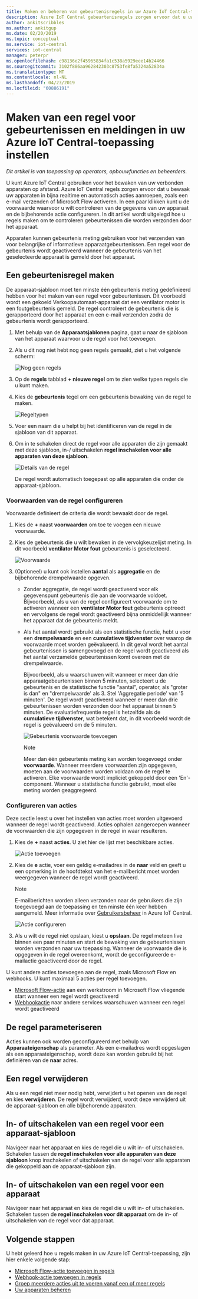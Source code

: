 ```yaml
---
title: Maken en beheren van gebeurtenisregels in uw Azure IoT Central-toepassing | Microsoft Docs
description: Azure IoT Central gebeurtenisregels zorgen ervoor dat u uw apparaten in bijna realtime controleren en automatisch aanroepen van acties, zoals een e-mailbericht verzenden wanneer de regel wordt geactiveerd.
author: ankitscribbles
ms.author: ankitgup
ms.date: 02/20/2019
ms.topic: conceptual
ms.service: iot-central
services: iot-central
manager: peterpr
ms.openlocfilehash: c98136e2f45965834fa1c538a5929eee14b24466
ms.sourcegitcommit: 3102f886aa962842303c8753fe8fa5324a52834a
ms.translationtype: MT
ms.contentlocale: nl-NL
ms.lasthandoff: 04/23/2019
ms.locfileid: "60886191"
---
```

# <a name="create-an-event-rule-and-set-up-notifications-in-your-azure-iot-central-application"></a>Maken van een regel voor gebeurtenissen en meldingen in uw Azure IoT Central-toepassing instellen

*Dit artikel is van toepassing op operators, opbouwfuncties en beheerders.*

U kunt Azure IoT Central gebruiken voor het bewaken van uw verbonden apparaten op afstand. Azure IoT Central regels zorgen ervoor dat u bewaak uw apparaten in bijna realtime en automatisch acties aanroepen, zoals een e-mail verzenden of Microsoft Flow activeren. In een paar klikken kunt u de voorwaarde waarvoor u wilt controleren van de gegevens van uw apparaat en de bijbehorende actie configureren. In dit artikel wordt uitgelegd hoe u regels maken om te controleren gebeurtenissen die worden verzonden door het apparaat.

Apparaten kunnen gebeurtenis meting gebruiken voor het verzenden van voor belangrijke of informatieve apparaatgebeurtenissen. Een regel voor de gebeurtenis wordt geactiveerd wanneer de gebeurtenis van het geselecteerde apparaat is gemeld door het apparaat.

## <a name="create-an-event-rule"></a>Een gebeurtenisregel maken

De apparaat-sjabloon moet ten minste één gebeurtenis meting gedefinieerd hebben voor het maken van een regel voor gebeurtenissen. Dit voorbeeld wordt een gekoeld Verkoopautomaat-apparaat dat een ventilator motor is een foutgebeurtenis gemeld. De regel controleert de gebeurtenis die is gerapporteerd door het apparaat en een e-mail verzenden zodra de gebeurtenis wordt gerapporteerd.

1. Met behulp van de **Apparaatsjablonen** pagina, gaat u naar de sjabloon van het apparaat waarvoor u de regel voor het toevoegen.

1. Als u dit nog niet hebt nog geen regels gemaakt, ziet u het volgende scherm:

    ![Nog geen regels](media/howto-create-event-rules/Rules_Landing_Page.png)

1. Op de **regels** tabblad **+ nieuwe regel** om te zien welke typen regels die u kunt maken.

1. Kies de **gebeurtenis** tegel om een gebeurtenis bewaking van de regel te maken.

    ![Regeltypen](media/howto-create-event-rules/Rule_Types.png)

1. Voer een naam die u helpt bij het identificeren van de regel in de sjabloon van dit apparaat.

1. Om in te schakelen direct de regel voor alle apparaten die zijn gemaakt met deze sjabloon, in-/ uitschakelen **regel inschakelen voor alle apparaten van deze sjabloon**.

    ![Details van de regel](media/howto-create-event-rules/Rule_Detail.png)

    De regel wordt automatisch toegepast op alle apparaten die onder de apparaat-sjabloon.

### <a name="configure-the-rule-conditions"></a>Voorwaarden van de regel configureren

Voorwaarde definieert de criteria die wordt bewaakt door de regel.

1. Kies de **+** naast **voorwaarden** om toe te voegen een nieuwe voorwaarde.

1. Kies de gebeurtenis die u wilt bewaken in de vervolgkeuzelijst meting. In dit voorbeeld **ventilator Motor fout** gebeurtenis is geselecteerd.

   ![Voorwaarde](media/howto-create-event-rules/Condition_Filled_Out.png)

1. (Optioneel) u kunt ook instellen **aantal** als **aggregatie** en de bijbehorende drempelwaarde opgeven.

   - Zonder aggregatie, de regel wordt geactiveerd voor elk gegevenspunt gebeurtenis die aan de voorwaarde voldoet. Bijvoorbeeld, als u van de regel configureert voorwaarde om te activeren wanneer een **ventilator Motor fout** gebeurtenis optreedt en vervolgens de regel wordt geactiveerd bijna onmiddellijk wanneer het apparaat dat de gebeurtenis meldt.
   - Als het aantal wordt gebruikt als een statistische functie, hebt u voor een **drempelwaarde** en een **cumulatieve tijdvenster** over waarop de voorwaarde moet worden geëvalueerd. In dit geval wordt het aantal gebeurtenissen is samengevoegd en de regel wordt geactiveerd als het aantal verzamelde gebeurtenissen komt overeen met de drempelwaarde.

     Bijvoorbeeld, als u waarschuwen wilt wanneer er meer dan drie apparaatgebeurtenissen binnen 5 minuten, selecteert u de gebeurtenis en de statistische functie "aantal", operator, als "groter is dan" en "drempelwaarde' als 3. Stel 'Aggregatie periode' van '5 minuten'. De regel wordt geactiveerd wanneer er meer dan drie gebeurtenissen worden verzonden door het apparaat binnen 5 minuten. De evaluatiefrequentie regel is hetzelfde als de **cumulatieve tijdvenster**, wat betekent dat, in dit voorbeeld wordt de regel is geëvalueerd om de 5 minuten.

     ![Gebeurtenis voorwaarde toevoegen](media/howto-create-event-rules/Aggregate_Condition_Filled_Out.png)

     >[!NOTE]
     >Meer dan één gebeurtenis meting kan worden toegevoegd onder **voorwaarde**. Wanneer meerdere voorwaarden zijn opgegeven, moeten aan de voorwaarden worden voldaan om de regel te activeren. Elke voorwaarde wordt impliciet gekoppeld door een 'En'-component. Wanneer u statistische functie gebruikt, moet elke meting worden geaggregeerd.

### <a name="configure-actions"></a>Configureren van acties

Deze sectie leest u over het instellen van acties moet worden uitgevoerd wanneer de regel wordt geactiveerd. Acties ophalen aangeroepen wanneer de voorwaarden die zijn opgegeven in de regel in waar resulteren.

1. Kies de **+** naast **acties**. U ziet hier de lijst met beschikbare acties.

    ![Actie toevoegen](media/howto-create-event-rules/Add_Action.png)

1. Kies de **e** actie, voer een geldig e-mailadres in de **naar** veld en geeft u een opmerking in de hoofdtekst van het e-mailbericht moet worden weergegeven wanneer de regel wordt geactiveerd.

    > [!NOTE]
    > E-mailberichten worden alleen verzonden naar de gebruikers die zijn toegevoegd aan de toepassing en ten minste één keer hebben aangemeld. Meer informatie over [Gebruikersbeheer](howto-administer.md) in Azure IoT Central.

   ![Actie configureren](media/howto-create-event-rules/Configure_Action.png)

1. Als u wilt de regel niet opslaan, kiest u **opslaan**. De regel meteen live binnen een paar minuten en start de bewaking van de gebeurtenissen worden verzonden naar uw toepassing. Wanneer de voorwaarde die is opgegeven in de regel overeenkomt, wordt de geconfigureerde e-mailactie geactiveerd door de regel.

U kunt andere acties toevoegen aan de regel, zoals Microsoft Flow en webhooks. U kunt maximaal 5 acties per regel toevoegen.

- [Microsoft Flow-actie](howto-add-microsoft-flow.md) aan een werkstroom in Microsoft Flow vliegende start wanneer een regel wordt geactiveerd 
- [Webhookactie](howto-create-webhooks.md) naar andere services waarschuwen wanneer een regel wordt geactiveerd

## <a name="parameterize-the-rule"></a>De regel parameteriseren

Acties kunnen ook worden geconfigureerd met behulp van **Apparaateigenschap** als parameter. Als een e-mailadres wordt opgeslagen als een apparaateigenschap, wordt deze kan worden gebruikt bij het definiëren van de **naar** adres.

## <a name="delete-a-rule"></a>Een regel verwijderen

Als u een regel niet meer nodig hebt, verwijdert u het openen van de regel en kies **verwijderen**. De regel wordt verwijderd, wordt deze verwijderd uit de apparaat-sjabloon en alle bijbehorende apparaten.

## <a name="enable-or-disable-a-rule-for-a-device-template"></a>In- of uitschakelen van een regel voor een apparaat-sjabloon

Navigeer naar het apparaat en kies de regel die u wilt in- of uitschakelen. Schakelen tussen de **regel inschakelen voor alle apparaten van deze sjabloon** knop inschakelen of uitschakelen van de regel voor alle apparaten die gekoppeld aan de apparaat-sjabloon zijn.

## <a name="enable-or-disable-a-rule-for-a-device"></a>In- of uitschakelen van een regel voor een apparaat

Navigeer naar het apparaat en kies de regel die u wilt in- of uitschakelen. Schakelen tussen de **regel inschakelen voor dit apparaat** om de in- of uitschakelen van de regel voor dat apparaat.

## <a name="next-steps"></a>Volgende stappen

U hebt geleerd hoe u regels maken in uw Azure IoT Central-toepassing, zijn hier enkele volgende stap:

- [Microsoft Flow-actie toevoegen in regels](howto-add-microsoft-flow.md)
- [Webhook-actie toevoegen in regels](howto-create-webhooks.md)
- [Groep meerdere acties uit te voeren vanaf een of meer regels](howto-use-action-groups.md)
- [Uw apparaten beheren](howto-manage-devices.md)
